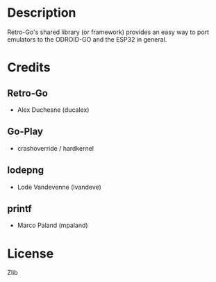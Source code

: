# Description

Retro-Go's shared library (or framework) provides an easy way to port emulators to the ODROID-GO and the ESP32 in general.


# Credits

## Retro-Go
- Alex Duchesne (ducalex)

## Go-Play
- crashoverride / hardkernel

## lodepng
- Lode Vandevenne (lvandeve)

## printf
- Marco Paland (mpaland)

# License
Zlib
